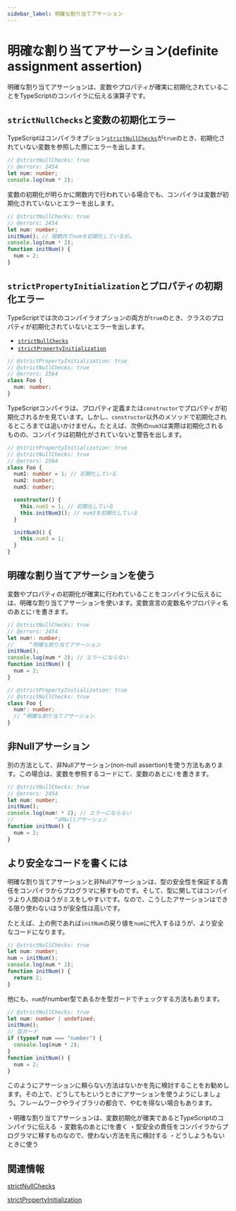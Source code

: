 ```yaml
---
sidebar_label: 明確な割り当てアサーション
---
```


# 明確な割り当てアサーション(definite assignment assertion)

明確な割り当てアサーションは、変数やプロパティが確実に初期化されていることをTypeScriptのコンパイラに伝える演算子です。

## `strictNullChecks`と変数の初期化エラー

TypeScriptはコンパイラオプション[`strictNullChecks`](../tsconfig/strictnullchecks.md)が`true`のとき、初期化されていない変数を参照した際にエラーを出します。

```ts twoslash
// @strictNullChecks: true
// @errors: 2454
let num: number;
console.log(num * 2);
```

変数の初期化が明らかに関数内で行われている場合でも、コンパイラは変数が初期化されていないとエラーを出します。

```ts twoslash
// @strictNullChecks: true
// @errors: 2454
let num: number;
initNum(); // 関数内でnumを初期化しているが…
console.log(num * 2);
function initNum() {
  num = 2;
}
```

## `strictPropertyInitialization`とプロパティの初期化エラー

TypeScriptでは次のコンパイラオプションの両方が`true`のとき、クラスのプロパティが初期化されていないとエラーを出します。

- [`strictNullChecks`](../tsconfig/strictnullchecks.md)
- [`strictPropertyInitialization`](../tsconfig/strictpropertyinitialization.md)

```ts twoslash
// @strictPropertyInitialization: true
// @strictNullChecks: true
// @errors: 2564
class Foo {
  num: number;
}
```

TypeScriptコンパイラは、プロパティ定義または`constructor`でプロパティが初期化されるかを見ています。しかし、`constructor`以外のメソッドで初期化されるところまでは追いかけません。たとえば、次例の`num3`は実際は初期化されるものの、コンパイラは初期化がされていないと警告を出します。

```ts twoslash
// @strictPropertyInitialization: true
// @strictNullChecks: true
// @errors: 2564
class Foo {
  num1: number = 1; // 初期化している
  num2: number;
  num3: number;

  constructor() {
    this.num2 = 1; // 初期化している
    this.initNum3(); // num3を初期化している
  }

  initNum3() {
    this.num3 = 1;
  }
}
```

## 明確な割り当てアサーションを使う

変数やプロパティの初期化が確実に行われていることをコンパイラに伝えるには、明確な割り当てアサーションを使います。変数宣言の変数名やプロパティ名のあとに`!`を書きます。

```ts twoslash
// @strictNullChecks: true
// @errors: 2454
let num!: number;
//     ^明確な割り当てアサーション
initNum();
console.log(num * 2); // エラーにならない
function initNum() {
  num = 2;
}
```

```ts twoslash
// @strictPropertyInitialization: true
// @strictNullChecks: true
class Foo {
  num!: number;
  // ^明確な割り当てアサーション
}
```

## 非Nullアサーション

別の方法として、非Nullアサーション(non-null assertion)を使う方法もあります。この場合は、変数を参照するコードにて、変数のあとに`!`を書きます。

```ts twoslash
// @strictNullChecks: true
// @errors: 2454
let num: number;
initNum();
console.log(num! * 2); // エラーにならない
//             ^非Nullアサーション
function initNum() {
  num = 2;
}
```

## より安全なコードを書くには

明確な割り当てアサーションと非Nullアサーションは、型の安全性を保証する責任をコンパイラからプログラマに移すものです。そして、型に関してはコンパイラより人間のほうがミスをしやすいです。なので、こうしたアサーションはできる限り使わないほうが安全性は高いです。

たとえば、上の例であれば`initNum`の戻り値を`num`に代入するほうが、より安全なコードになります。

```ts twoslash
// @strictNullChecks: true
let num: number;
num = initNum();
console.log(num * 2);
function initNum() {
  return 2;
}
```

他にも、`num`がnumber型であるかを型ガードでチェックする方法もあります。

```ts twoslash
// @strictNullChecks: true
let num: number | undefined;
initNum();
// 型ガード
if (typeof num === "number") {
  console.log(num * 2);
}
function initNum() {
  num = 2;
}
```

このようにアサーションに頼らない方法はないかを先に検討することをお勧めします。その上で、どうしてもというときにアサーションを使うようにしましょう。フレームワークやライブラリの都合で、やむを得ない場合もあります。

<TweetILearned>

・明確な割り当てアサーションは、変数初期化が確実であるとTypeScriptのコンパイラに伝える
・変数名のあとに!を書く
・型安全の責任をコンパイラからプログラマに移すものなので、使わない方法を先に検討する
・どうしようもないときに使う

</TweetILearned>

## 関連情報

[strictNullChecks](../tsconfig/strictnullchecks.md)

[strictPropertyInitialization](../tsconfig/strictpropertyinitialization.md)
